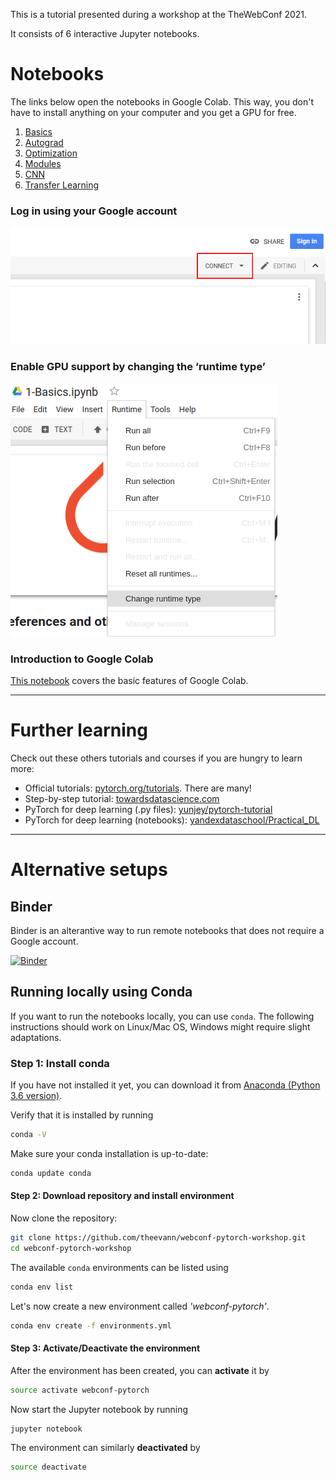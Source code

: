 This is a tutorial presented during a workshop at the TheWebConf 2021.

It consists of 6 interactive Jupyter notebooks.

# Notebooks

The links below open the notebooks in Google Colab. This way, you don't have to install anything on your computer and you get a GPU for free. 

1. [Basics](https://colab.research.google.com/github/theevann/webconf-pytorch-workshop/blob/master/1-Basics.ipynb)
1. [Autograd](https://colab.research.google.com/github/theevann/webconf-pytorch-workshop/blob/master/2-Autograd.ipynb)
1. [Optimization](https://colab.research.google.com/github/theevann/webconf-pytorch-workshop/blob/master/3-Optimization.ipynb)
1. [Modules](https://colab.research.google.com/github/theevann/webconf-pytorch-workshop/blob/master/4-Modules.ipynb)
1. [CNN](https://colab.research.google.com/github/theevann/webconf-pytorch-workshop/blob/master/5-CNN.ipynb)
1. [Transfer Learning](https://colab.research.google.com/github/theevann/webconf-pytorch-workshop/blob/master/6-Transfer-Learning.ipynb)

### Log in using your Google account
![Google Colab Login](figures/colab-connect.png)

### Enable GPU support by changing the ‘runtime type’

![Google Colab Runtime](figures/colab-runtime.png)

### Introduction to Google Colab

[This notebook](https://colab.research.google.com/notebooks/basic_features_overview.ipynb) covers the basic features of Google Colab.

---


# Further learning

Check out these others tutorials and courses if you are hungry to learn more:

- Official tutorials: [pytorch.org/tutorials](https://pytorch.org/tutorials/). There are many!
- Step-by-step tutorial: [towardsdatascience.com](https://towardsdatascience.com/understanding-pytorch-with-an-example-a-step-by-step-tutorial-81fc5f8c4e8e)
- PyTorch for deep learning (.py files): [yunjey/pytorch-tutorial](https://github.com/yunjey/pytorch-tutorial)
- PyTorch for deep learning (notebooks): [yandexdataschool/Practical_DL](https://github.com/yandexdataschool/Practical_DL)



---

# Alternative setups

## Binder

Binder is an alterantive way to run remote notebooks that does not require a Google account.

[![Binder](https://mybinder.org/badge_logo.svg)](https://mybinder.org/v2/gh/theevann/webconf-pytorch-workshop/master) 
<br />


## Running locally using Conda
If you want to run the notebooks locally, you can use `conda`. The following instructions
should work on Linux/Mac OS, Windows might require slight adaptations.

### Step 1: Install conda
If you have not installed it yet, you can download it from [Anaconda (Python 3.6 version)](https://www.anaconda.com/download/#linux).

Verify that it is installed by running
```bash
conda -V
```

Make sure your conda installation is up-to-date:
```bash
conda update conda
```

#### Step 2: Download repository and install environment
Now clone the repository:
```bash
git clone https://github.com/theevann/webconf-pytorch-workshop.git
cd webconf-pytorch-workshop
```

The available `conda` environments can be listed using
```bash
conda env list
```

Let's now create a new environment called _'webconf-pytorch'_.
```bash
conda env create -f environments.yml
```


#### Step 3: Activate/Deactivate the environment
After the environment has been created, you can **activate** it by
```bash
source activate webconf-pytorch
```

Now start the Jupyter notebook by running
```bash
jupyter notebook
```

The environment can similarly **deactivated** by
```bash
source deactivate
```
